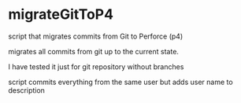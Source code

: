 # migrateGitToP4
script that migrates commits from Git to Perforce (p4)

migrates all commits from git up to the current state.

I have tested it just for git repository without branches

script commits everything from the same user but adds user name to description
